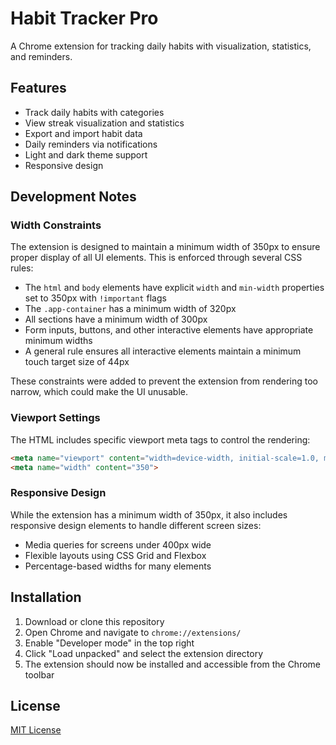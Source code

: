 # Habit Tracker Pro

A Chrome extension for tracking daily habits with visualization, statistics, and reminders.

## Features

- Track daily habits with categories
- View streak visualization and statistics
- Export and import habit data
- Daily reminders via notifications
- Light and dark theme support
- Responsive design

## Development Notes

### Width Constraints

The extension is designed to maintain a minimum width of 350px to ensure proper display of all UI elements. This is enforced through several CSS rules:

- The `html` and `body` elements have explicit `width` and `min-width` properties set to 350px with `!important` flags
- The `.app-container` has a minimum width of 320px
- All sections have a minimum width of 300px
- Form inputs, buttons, and other interactive elements have appropriate minimum widths
- A general rule ensures all interactive elements maintain a minimum touch target size of 44px

These constraints were added to prevent the extension from rendering too narrow, which could make the UI unusable.

### Viewport Settings

The HTML includes specific viewport meta tags to control the rendering:

```html
<meta name="viewport" content="width=device-width, initial-scale=1.0, minimum-scale=1.0, maximum-scale=1.0">
<meta name="width" content="350">
```

### Responsive Design

While the extension has a minimum width of 350px, it also includes responsive design elements to handle different screen sizes:

- Media queries for screens under 400px wide
- Flexible layouts using CSS Grid and Flexbox
- Percentage-based widths for many elements

## Installation

1. Download or clone this repository
2. Open Chrome and navigate to `chrome://extensions/`
3. Enable "Developer mode" in the top right
4. Click "Load unpacked" and select the extension directory
5. The extension should now be installed and accessible from the Chrome toolbar

## License

[MIT License](LICENSE)